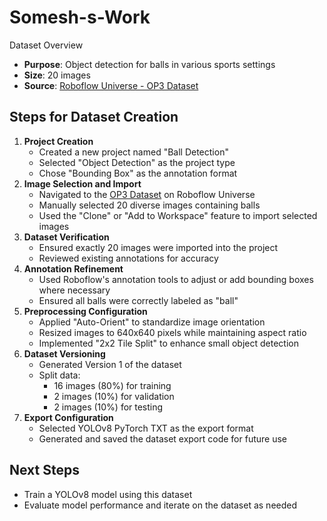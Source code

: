 # Somesh-s-Work
Dataset Overview

- **Purpose**: Object detection for balls in various sports settings
- **Size**: 20 images
- **Source**: [Roboflow Universe - OP3 Dataset](https://universe.roboflow.com/your-project-link-here)


## Steps for Dataset Creation

1. **Project Creation**
    - Created a new project named "Ball Detection"
    - Selected "Object Detection" as the project type
    - Chose "Bounding Box" as the annotation format
2. **Image Selection and Import**
    - Navigated to the [OP3 Dataset](https://universe.roboflow.com/your-project-link-here) on Roboflow Universe
    - Manually selected 20 diverse images containing balls
    - Used the "Clone" or "Add to Workspace" feature to import selected images
3. **Dataset Verification**
    - Ensured exactly 20 images were imported into the project
    - Reviewed existing annotations for accuracy
4. **Annotation Refinement**
    - Used Roboflow's annotation tools to adjust or add bounding boxes where necessary
    - Ensured all balls were correctly labeled as "ball"
5. **Preprocessing Configuration**
    - Applied "Auto-Orient" to standardize image orientation
    - Resized images to 640x640 pixels while maintaining aspect ratio
    - Implemented "2x2 Tile Split" to enhance small object detection
6. **Dataset Versioning**
    - Generated Version 1 of the dataset
    - Split data:
        - 16 images (80%) for training
        - 2 images (10%) for validation
        - 2 images (10%) for testing
7. **Export Configuration**
    - Selected YOLOv8 PyTorch TXT as the export format
    - Generated and saved the dataset export code for future use

## Next Steps

- Train a YOLOv8 model using this dataset
- Evaluate model performance and iterate on the dataset as needed
